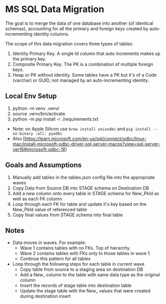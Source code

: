 # MS SQL Data Migration

The goal is to merge the data of one database into another (of identical schemas), accounting for all the primary and foreign keys created by auto-incrementing identity columns.

The scope of this data migration covers three types of tables:

1. Identity Primary Key.  A single Id column that auto increments makes up the primary key.
1. Composite Primary Key.  The PK is a combination of multiple foreign keys.
1. Heap or PK without identity.  Some tables have a PK but it's of a Code (varchar) or GUID, not managed by an auto-incrementing identity.

## Local Env Setup

1. python -m venv .venv/
1. source .venv/bin/activate
1. python -m pip install -r ./requirements.txt

  - Note: on Apple Silicon use `brew install unixodbc` and `pip install --no-binary :all: pyodbc`
  - Also [https://learn.microsoft.com/en-us/sql/connect/odbc/linux-mac/install-microsoft-odbc-driver-sql-server-macos?view=sql-server-ver16#microsoft-odbc-18]

## Goals and Assumptions

1. Manually add tables in the tables.json config file into the appropriate waves
1. Copy Data from Source DB into STAGE schema on Destination DB
1. Add a new column onto every table in STAGE schema for New_PkId as well as each FK column
1. Loop through each FK for table and update it's key based on the New_PkId value of referenced table
1. Copy final values from STAGE schema into final table

## Notes

- Data moves in waves.  For example:
  - Wave 1 contains tables with no FKs.  Top of hierarchy.
  - Wave 2 contains tables with FKs only to those tables in wave 1.
  - Continue this pattern for all tables
- Loop through the following steps for each table in current wave
  - Copy table from source to a staging area on destination DB
  - Add a New_ column to the table with same data type as the original column
  - Insert the records of stage table into destination table
  - Update the stage table with the New_ values that were created during destination insert
